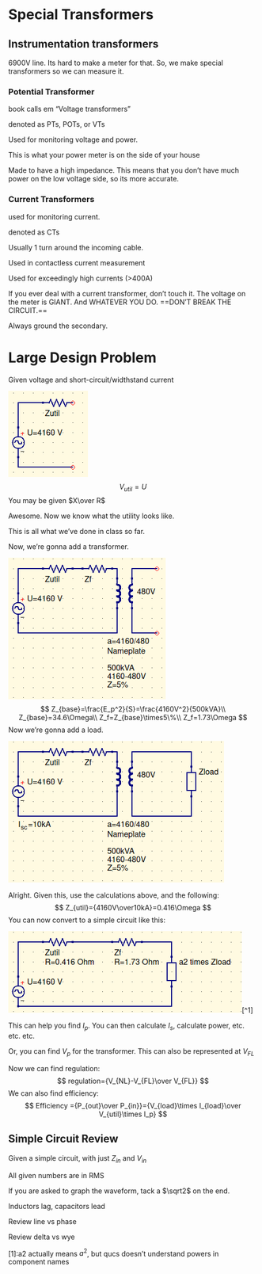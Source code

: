# Special Transformers

## Instrumentation transformers

6900V line. Its hard to make a meter for that. So, we make special transformers so we can measure it.

### Potential Transformer

book calls em “Voltage transformers”

denoted as PTs, POTs, or VTs

Used for monitoring voltage and power.

This is what your power meter is on the side of your house

Made to have a high impedance. This means that you don’t have much power on the low voltage side, so its more accurate.

### Current Transformers

used for monitoring current. 

denoted as CTs

Usually 1 turn around the incoming cable. 

Used in contactless current measurement

Used for exceedingly high currents (>400A)



If you ever deal with a current transformer, don’t touch it. The voltage on the meter is GIANT. And WHATEVER YOU DO. ==DON’T BREAK THE CIRCUIT.==

Always ground the secondary.



# Large Design Problem

Given voltage and short-circuit/widthstand current

![](2-26_Notes.assets/powerProblem.png)
$$
V_{util}=U
$$
You may be given $X\over R$

Awesome. Now we know what the utility looks like.

This is all what we’ve done in class so far.



Now, we’re gonna add a transformer.

![](2-26_Notes.assets/powerProblemExpanded.png)
$$
Z_{base}=\frac{E_p^2}{S}=\frac{4160V^2}{500kVA}\\
Z_{base}=34.6\Omega\\
Z_f=Z_{base}\times5\%\\
Z_f=1.73\Omega
$$
Now we’re gonna add a load.

![](2-26_Notes.assets/powerProblemComplete.png)

Alright. Given this, use the calculations above, and the following:
$$
Z_{util}={4160V\over10kA}=0.416\Omega
$$
You can now convert to a simple circuit like this:

![](2-26_Notes.assets/powerProblemShrunk.png)[^1]

This can help you find $I_p$. You can then calculate $I_s$, calculate power, etc. etc. etc.

Or, you can find $V_p$ for the transformer. This can also be represented at $V_{FL}$

Now we can find regulation:
$$
regulation={V_{NL}-V_{FL}\over V_{FL}}
$$
We can also find efficiency:
$$
Efficiency ={P_{out}\over P_{in}}={V_{load}\times I_{load}\over V_{util}\times I_p}
$$

## Simple Circuit Review

Given a simple circuit, with just $Z_{in}$ and $V_{in}$

All given numbers are in RMS

If you are asked to graph the waveform, tack a $\sqrt2$ on the end.

Inductors lag, capacitors lead

Review line vs phase

Review delta vs wye



[1]:a2 actually means $a^2$, but qucs doesn’t understand powers in component names